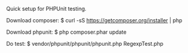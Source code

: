Quick setup for PHPUnit testing.



Download composer:
$ curl -sS https://getcomposer.org/installer | php

Download phpunit:
$ php composer.phar update

Do test:
$ vendor/phpunit/phpunit/phpunit.php RegexpTest.php

